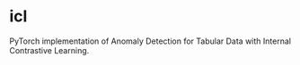 # icl
PyTorch implementation of Anomaly Detection for Tabular Data with Internal Contrastive Learning.
